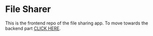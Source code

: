 # File Sharer
This is the frontend repo of the file sharing app. To move towards the backend part [CLICK HERE](https://github.com/rajdeep-mukherjee/File-Share-backend).
